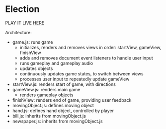 # Election

PLAY IT LIVE [HERE](sebastianrjay.github.io/Election)


Architecture:

- game.js: runs game
  - initializes, renders and removes views in order: startView, gameView, finishView
  - adds and removes document event listeners to handle user input
  - runs gameplay and gameplay audio
  - updates objects
  - continuously updates game states, to switch between views
  - processes user input to repeatedly update gameView
- startView.js: renders start of game, with directions
- gameView.js: renders main game
  - renders gameplay objects
- finishView: renders end of game, providing user feedback
- movingObject.js: defines moving object
- hand.js: defines hand object, controlled by player
- bill.js: inherits from movingObject.js
- newspaper.js: inherits from movingObject.js
